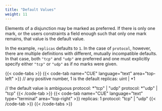 ```yaml
---
title: "Default Values"
weight: 11
---
```

Elements of a disjunction may be marked as preferred.
If there is only one mark, or the users constraints a field enough such that
only one mark remains, that value is the default value.

In the example, `replicas` defaults to `1`.
In the case of `protocol`, however, there are multiple definitions with
different, mutually incompatible defaults.
In that case, both `"tcp"` and `"udp"` are preferred and one must explicitly
specify either `"tcp"` or `"udp"` as if no marks were given.

{{< code-tabs >}}
{{< code-tab name="CUE" language="text"  area="top-left" >}}
// any positive number, 1 is the default
replicas: uint | *1

// the default value is ambiguous
protocol: *"tcp" | "udp"
protocol: *"udp" | "tcp"
{{< /code-tab >}}
{{< code-tab name="CUE" language="text" type="terminal" area="top-right" >}}
replicas: 1
protocol: "tcp" | "udp"
{{< /code-tab >}}
{{< /code-tabs >}}
